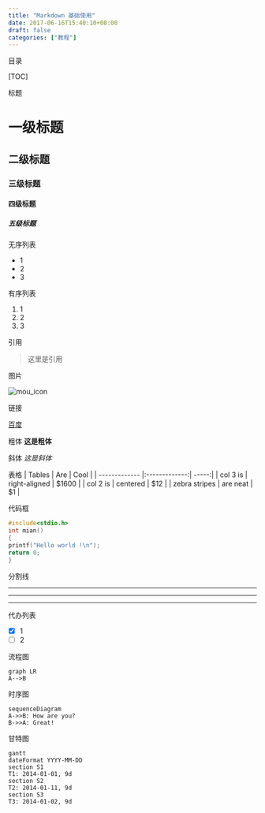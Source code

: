 ```yaml
---
title: "Markdown 基础使用"
date: 2017-06-16T15:40:10+08:00
draft: false
categories: ["教程"]
---
```




目录

[TOC]

标题
# 一级标题
## 二级标题
### 三级标题
#### 四级标题
##### 五级标题
无序列表
* 1
* 2
* 3

有序列表
1. 1
2. 2
3. 3

引用
>这里是引用

图片

![mou_icon](http://mouapp.com/Mou_128.png)

链接

[百度](www.baidu.com)

粗体
**这是粗体**

斜体
*这是斜体*

表格
| Tables        | Are           | Cool  |
| ------------- |:-------------:| -----:|
| col 3 is      | right-aligned | $1600 |
| col 2 is      | centered      |   $12 |
| zebra stripes | are neat      |    $1 |

代码框
```C
#include<stdio.h>
int mian()
{
printf("Hello world !\n");
return 0;
}
```

分割线
***
---
___

代办列表
- [x] 1
- [ ] 2

流程图

```
graph LR
A-->B
```

时序图

```
sequenceDiagram
A->>B: How are you?
B->>A: Great!
```
甘特图

```
gantt
dateFormat YYYY-MM-DD
section S1
T1: 2014-01-01, 9d
section S2
T2: 2014-01-11, 9d
section S3
T3: 2014-01-02, 9d
```
